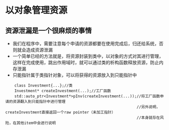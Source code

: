 # 以对象管理资源
## 资源泄漏是一个很麻烦的事情
- 我们在程序中，需要注意每个申请的资源都要在使用完成后，归还给系统，否则就会造成资源泄漏
- 一个简单已经的方法就是，将资源封装到类中，以对象的方式对其进行管理，这样在完成使用，跳出作用域时，就可以通过类的析构函数释放资源，防止内存泄漏
- 只能指针属于类指针对象，可以将获得的资源放入到只能指针中
```
    class Investment{...};//类
    Investment* createInvestment(...);//工厂函数
    std::auto_ptr<Investment*>pInv(createInvestment(...));//将工厂函数申请的资源翻入到只能指针中进行管理
                                                          //另外说明，createInvestment直接返回一个raw pointer（未加工指针）
                                                          //本身就存在风险，在其他item中会进行说明
```